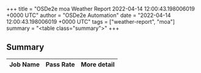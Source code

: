 +++
title = "OSDe2e moa Weather Report 2022-04-14 12:00:43.198006019 +0000 UTC"
author = "OSDe2e Automation"
date = "2022-04-14 12:00:43.198006019 +0000 UTC"
tags = ["weather-report", "moa"]
summary = "<table class=\"summary\"></table>"
+++
## Summary

| Job Name | Pass Rate | More detail |
|----------|-----------|-------------|




